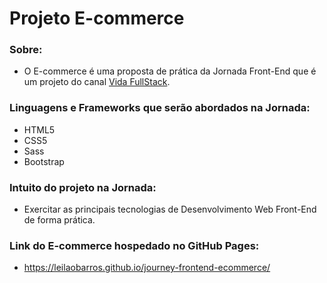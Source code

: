 # Projeto E-commerce

### Sobre:
* O E-commerce é uma proposta de prática da Jornada Front-End que é um projeto do canal [Vida FullStack](https://www.youtube.com/channel/UCbxACVU7yctKqRfA8-5cFOA).

### Linguagens e Frameworks que serão abordados na Jornada:

* HTML5
* CSS5
* Sass
* Bootstrap

### Intuito do projeto na Jornada:
* Exercitar as principais tecnologias de Desenvolvimento Web Front-End de forma prática.

### Link do E-commerce hospedado no GitHub Pages:
* https://leilaobarros.github.io/journey-frontend-ecommerce/
